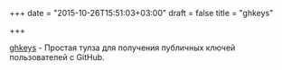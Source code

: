+++
date = "2015-10-26T15:51:03+03:00"
draft = false
title = "ghkeys"

+++

<p><a href="https://github.com/blang/ghkeys">ghkeys</a>&nbsp;-&nbsp;Простая тулза для получения публичных ключей пользователей с GitHub.</p>

